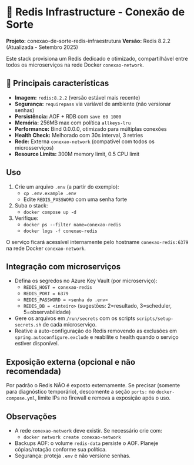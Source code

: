 # 🔴 Redis Infrastructure - Conexão de Sorte

**Projeto:** conexao-de-sorte-redis-infraestrutura
**Versão:** Redis 8.2.2 (Atualizada - Setembro 2025)

Este stack provisiona um Redis dedicado e otimizado, compartilhável entre todos os microserviços na rede Docker `conexao-network`.

## 🚀 **Principais características**

- **Imagem:** `redis:8.2.2` (versão estável mais recente)
- **Segurança:** `requirepass` via variável de ambiente (não versionar senhas)
- **Persistência:** AOF + RDB com `save 60 1000`
- **Memória:** 256MB max com política `allkeys-lru`
- **Performance:** Bind 0.0.0.0, otimizado para múltiplas conexões
- **Health Check:** Melhorado com 30s interval, 3 retries
- **Rede:** Externa `conexao-network` (compatível com todos os microsserviços)
- **Resource Limits:** 300M memory limit, 0.5 CPU limit

## Uso

1. Crie um arquivo `.env` (a partir do exemplo):
   - `cp .env.example .env`
   - Edite `REDIS_PASSWORD` com uma senha forte
2. Suba o stack:
   - `docker compose up -d`
3. Verifique:
   - `docker ps --filter name=conexao-redis`
   - `docker logs -f conexao-redis`

O serviço ficará acessível internamente pelo hostname `conexao-redis:6379` na rede Docker `conexao-network`.

## Integração com microserviços

- Defina os segredos no Azure Key Vault (por microserviço):
  - `REDIS_HOST = conexao-redis`
  - `REDIS_PORT = 6379`
  - `REDIS_PASSWORD = <senha do .env>`
  - `REDIS_DB = <inteiro>` (sugestões: 2=resultado, 3=scheduler, 5=observabilidade)
- Gere os arquivos em `/run/secrets` com os scripts `scripts/setup-secrets.sh` de cada microserviço.
- Reative a auto-configuração do Redis removendo as exclusões em `spring.autoconfigure.exclude` e reabilite o health quando o serviço estiver disponível.

## Exposição externa (opcional e não recomendada)

Por padrão o Redis NÃO é exposto externamente. Se precisar (somente para diagnóstico temporário), descomente a seção `ports:` no `docker-compose.yml`, limite IPs no firewall e remova a exposição após o uso.

## Observações

- A rede `conexao-network` deve existir. Se necessário crie com:
  - `docker network create conexao-network`
- Backups AOF: o volume `redis-data` persiste o AOF. Planeje cópias/rotação conforme sua política.
- Segurança: proteja `.env` e não versione senhas.

